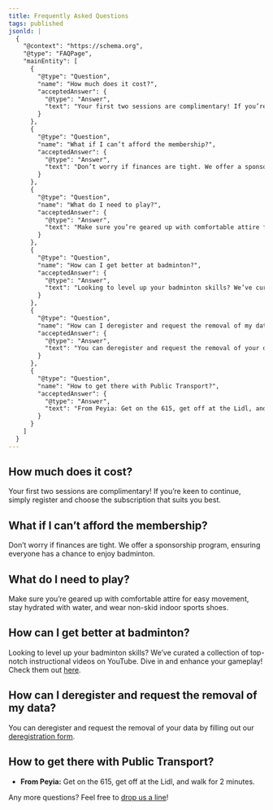 ```yaml
---
title: Frequently Asked Questions
tags: published
jsonld: |
  {
    "@context": "https://schema.org",
    "@type": "FAQPage",
    "mainEntity": [
      {
        "@type": "Question",
        "name": "How much does it cost?",
        "acceptedAnswer": {
          "@type": "Answer",
          "text": "Your first two sessions are complimentary! If you’re keen to continue, simply register and choose the subscription that suits you best."
        }
      },
      {
        "@type": "Question",
        "name": "What if I can’t afford the membership?",
        "acceptedAnswer": {
          "@type": "Answer",
          "text": "Don’t worry if finances are tight. We offer a sponsorship program, ensuring everyone has a chance to enjoy badminton."
        }
      },
      {
        "@type": "Question",
        "name": "What do I need to play?",
        "acceptedAnswer": {
          "@type": "Answer",
          "text": "Make sure you’re geared up with comfortable attire for easy movement, stay hydrated with water, and wear non-skid indoor sports shoes."
        }
      },
      {
        "@type": "Question",
        "name": "How can I get better at badminton?",
        "acceptedAnswer": {
          "@type": "Answer",
          "text": "Looking to level up your badminton skills? We’ve curated a collection of top-notch instructional videos on YouTube. Dive in and enhance your gameplay!"
        }
      },
      {
        "@type": "Question",
        "name": "How can I deregister and request the removal of my data?",
        "acceptedAnswer": {
          "@type": "Answer",
          "text": "You can deregister and request the removal of your data by filling out our deregistration form."
        }
      },
      {
        "@type": "Question",
        "name": "How to get there with Public Transport?",
        "acceptedAnswer": {
          "@type": "Answer",
          "text": "From Peyia: Get on the 615, get off at the Lidl, and walk for 2 minutes."
        }
      }
    ]
  }
---
```


## How much does it cost?

Your first two sessions are complimentary! If you’re keen to continue, simply register and choose the subscription that suits you best.

## What if I can’t afford the membership?

Don’t worry if finances are tight. We offer a sponsorship program, ensuring everyone has a chance to enjoy badminton.

## What do I need to play?

Make sure you’re geared up with comfortable attire for easy movement, stay hydrated with water, and wear non-skid indoor sports shoes.

## How can I get better at badminton?

Looking to level up your badminton skills? We’ve curated a collection of top-notch instructional videos on YouTube. Dive in and enhance your gameplay! Check them out [here](https://www.youtube.com).

## How can I deregister and request the removal of my data?

You can deregister and request the removal of your data by filling out our [deregistration form](https://forms.gle/X5MkupDWDiPix35W9).

## How to get there with Public Transport?

- **From Peyia:** Get on the 615, get off at the Lidl, and walk for 2 minutes.

Any more questions? Feel free to [drop us a line](/en)!
